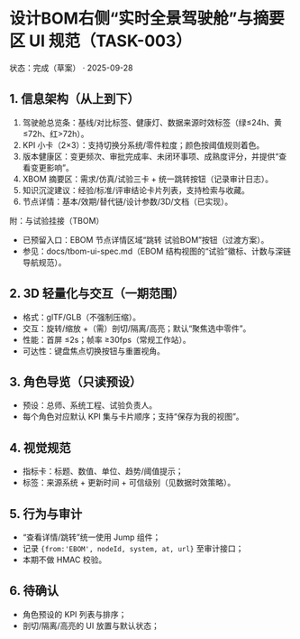# 设计BOM右侧“实时全景驾驶舱”与摘要区 UI 规范（TASK-003）

状态：完成（草案） · 2025-09-28

## 1. 信息架构（从上到下）
1) 驾驶舱总览条：基线/对比标签、健康灯、数据来源时效标签（绿≤24h、黄≤72h、红>72h）。
2) KPI 小卡（2×3）：支持切换分系统/零件粒度；颜色按阈值规则着色。
3) 版本健康区：变更频次、审批完成率、未闭环事项、成熟度评分，并提供“查看变更影响”。
4) XBOM 摘要区：需求/仿真/试验三卡 + 统一跳转按钮（记录审计日志）。
5) 知识沉淀建议：经验/标准/评审结论卡片列表，支持检索与收藏。
6) 节点详情：基本/效期/替代链/设计参数/3D/文档（已实现）。

附：与试验挂接（TBOM）
- 已预留入口：EBOM 节点详情区域“跳转 试验BOM”按钮（过渡方案）。
- 参见：docs/tbom-ui-spec.md（EBOM 结构视图的“试验”徽标、计数与深链导航规范）。

## 2. 3D 轻量化与交互（一期范围）
- 格式：glTF/GLB（不强制压缩）。
- 交互：旋转/缩放 +（需）剖切/隔离/高亮；默认“聚焦选中零件”。
- 性能：首屏 ≤2s；帧率 ≥30fps（常规工作站）。
- 可达性：键盘焦点切换按钮与重置视角。

## 3. 角色导览（只读预设）
- 预设：总师、系统工程、试验负责人。
- 每个角色对应默认 KPI 集与卡片顺序；支持“保存为我的视图”。

## 4. 视觉规范
- 指标卡：标题、数值、单位、趋势/阈值提示；
- 标签：来源系统 + 更新时间 + 可信级别（见数据时效策略）。

## 5. 行为与审计
- “查看详情/跳转”统一使用 Jump 组件；
- 记录 `{from:'EBOM', nodeId, system, at, url}` 至审计接口；
- 本期不做 HMAC 校验。

## 6. 待确认
- 角色预设的 KPI 列表与排序；
- 剖切/隔离/高亮的 UI 放置与默认状态；
